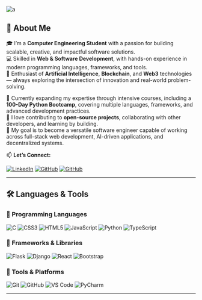 
![a](https://github.com/user-attachments/assets/4af5e38e-df1c-4920-83aa-ca444826ae38)

## 👋 About Me  

🎓 I’m a **Computer Engineering Student** with a passion for building scalable, creative, and impactful software solutions.  
💻 Skilled in **Web & Software Development**, with hands-on experience in modern programming languages, frameworks, and tools.  
🤖 Enthusiast of **Artificial Intelligence**, **Blockchain**, and **Web3** technologies — always exploring the intersection of innovation and real-world problem-solving.  

🌱 Currently expanding my expertise through intensive courses, including a **100-Day Python Bootcamp**, covering multiple languages, frameworks, and advanced development practices.  
🚀 I love contributing to **open-source projects**, collaborating with other developers, and learning by building.  
🎯 My goal is to become a versatile software engineer capable of working across full-stack web development, AI-driven applications, and decentralized systems.  

📫 **Let’s Connect:**  

[![LinkedIn](https://img.shields.io/badge/-LinkedIn-0a66c2?style=for-the-badge&logo=linkedin&logoColor=white)](https://www.linkedin.com/in/ahmet-şentürk-440a69287) [![GitHub](https://img.shields.io/badge/-GitHub-181717?style=for-the-badge&logo=github&logoColor=white)](https://github.com/devynthmario)
[![GitHub](https://img.shields.io/badge/-GitHub-181717?style=for-the-badge&logo=github&logoColor=white)](https://github.com/devynthmario)

---

## 🛠 Languages & Tools
### 🔹 Programming Languages
![C](https://img.shields.io/badge/C-00599C?style=for-the-badge&logo=c&logoColor=white)
![CSS3](https://img.shields.io/badge/CSS3-1572B6?style=for-the-badge&logo=css3&logoColor=white)
![HTML5](https://img.shields.io/badge/HTML5-E34F26?style=for-the-badge&logo=html5&logoColor=white)
![JavaScript](https://img.shields.io/badge/JavaScript-F7DF1E?style=for-the-badge&logo=javascript&logoColor=black)
![Python](https://img.shields.io/badge/Python-3776AB?style=for-the-badge&logo=python&logoColor=white)
![TypeScript](https://img.shields.io/badge/TypeScript-3178C6?style=for-the-badge&logo=typescript&logoColor=white)

### 🔹 Frameworks & Libraries
![Flask](https://img.shields.io/badge/Flask-000000?style=for-the-badge&logo=flask&logoColor=white)
![Django](https://img.shields.io/badge/Django-092E20?style=for-the-badge&logo=django&logoColor=white)
![React](https://img.shields.io/badge/React-61DAFB?style=for-the-badge&logo=react&logoColor=black)
![Bootstrap](https://img.shields.io/badge/Bootstrap-7952B3?style=for-the-badge&logo=bootstrap&logoColor=white)

### 🔹 Tools & Platforms
![Git](https://img.shields.io/badge/Git-F05032?style=for-the-badge&logo=git&logoColor=white)
![GitHub](https://img.shields.io/badge/GitHub-181717?style=for-the-badge&logo=github&logoColor=white)
![VS Code](https://img.shields.io/badge/VS%20Code-007ACC?style=for-the-badge&logo=visualstudiocode&logoColor=white)
![PyCharm](https://img.shields.io/badge/PyCharm-000000?style=for-the-badge&logo=pycharm&logoColor=white)

---
